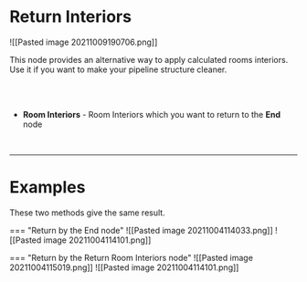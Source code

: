 # **Return Interiors**

![[Pasted image 20211009190706.png]] 

This node provides an alternative way to apply calculated rooms interiors. Use it if you want to make your pipeline structure  cleaner.  

<br /><br />

- **Room Interiors** - Room Interiors which you want to return to the **End** node  

<br />

--------

# Examples 
These two methods give the same result.

=== "Return by the End node"
	![[Pasted image 20211004114033.png]]
	![[Pasted image 20211004114101.png]]

=== "Return by the Return Room Interiors node"
	![[Pasted image 20211004115019.png]]
	![[Pasted image 20211004114101.png]]


